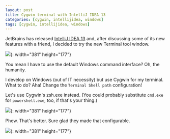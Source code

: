 ```yaml
--- 
layout: post
title: Cygwin terminal with IntelliJ IDEA 13 
categories: [cygwin, intellijidea, windows]
tags: [cygwin, intellijidea, windows]
--- 
```

JetBrains has released [IntelliJ IDEA 13][1] and, after discussing some of its new features with a friend, I decided to try the new Terminal tool window. 

![](http://www.smugmug.com/photos/i-BC44QCB/0/O/i-BC44QCB.png){: width="381" height="177"} 

You mean I have to use the default Windows command interface? Oh, the humanity. 

I develop on Windows (out of IT necessity) but use Cygwin for my terminal. What to do? Aha! Change the `Terminal Shell path` configuration! 

Let's use Cygwin's zsh.exe instead. (You could probably substitute `cmd.exe` for `powershell.exe`, too, if that's your thing.)

![](http://www.smugmug.com/photos/i-4SKRfFg/0/O/i-4SKRfFg.png){: width="381" height="177"}

Phew. That's better. Sure glad they made that
configurable.

![](http://www.smugmug.com/photos/i-dmhKDNj/0/O/i-dmhKDNj.png){: width="381" height="177"}

[1]: https://codeaweso.me/_/hq7jn
